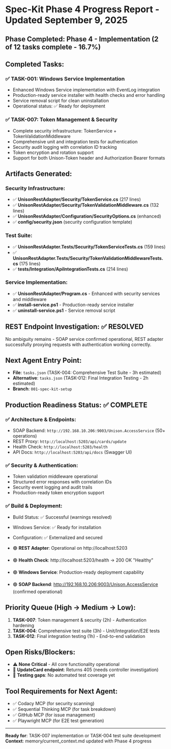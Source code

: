 # **Spec-Kit Phase 4 Progress Report - Updated September 9, 2025**

## **Phase Completed**: Phase 4 - Implementation (2 of 12 tasks complete - 16.7%)

## **Completed Tasks**:

### ✅ TASK-001: Windows Service Implementation

- Enhanced Windows Service implementation with EventLog integration
- Production-ready service installer with health checks and error handling
- Service removal script for clean uninstallation
- Operational status: ✅ Ready for deployment

### ✅ TASK-007: Token Management & Security

- Complete security infrastructure: TokenService + TokenValidationMiddleware
- Comprehensive unit and integration tests for authentication
- Security audit logging with correlation ID tracking
- Token encryption and rotation support
- Support for both Unison-Token header and Authorization Bearer formats

## **Artifacts Generated**:

### Security Infrastructure:

- ✅ **UnisonRestAdapter/Security/TokenService.cs** (217 lines)
- ✅ **UnisonRestAdapter/Security/TokenValidationMiddleware.cs** (132 lines)
- ✅ **UnisonRestAdapter/Configuration/SecurityOptions.cs** (enhanced)
- ✅ **config/security.json** (security configuration template)

### Test Suite:

- ✅ **UnisonRestAdapter.Tests/Security/TokenServiceTests.cs** (159 lines)
- ✅ **UnisonRestAdapter.Tests/Security/TokenValidationMiddlewareTests.cs** (175 lines)
- ✅ **tests/Integration/ApiIntegrationTests.cs** (214 lines)

### Service Implementation:

- ✅ **UnisonRestAdapter/Program.cs** - Enhanced with security services and middleware
- ✅ **install-service.ps1** - Production-ready service installer
- ✅ **uninstall-service.ps1** - Service removal script

## **REST Endpoint Investigation**: ✅ RESOLVED

No ambiguity remains - SOAP service confirmed operational, REST adapter successfully proxying requests with authentication working correctly.

## **Next Agent Entry Point**:

- **File**: `tasks.json` (TASK-004: Comprehensive Test Suite - 3h estimated)
- **Alternative**: `tasks.json` (TASK-012: Final Integration Testing - 2h estimated)
- **Branch**: `001-spec-kit-setup`

## **Production Readiness Status**: ✅ COMPLETE

### ✅ Architecture & Endpoints:

- SOAP Backend: `http://192.168.10.206:9003/Unison.AccessService` (50+ operations)
- REST Proxy: `http://localhost:5203/api/cards/update`
- Health Check: `http://localhost:5203/health`
- API Docs: `http://localhost:5203/api/docs` (Swagger UI)

### ✅ Security & Authentication:

- Token validation middleware operational
- Structured error responses with correlation IDs
- Security event logging and audit trails
- Production-ready token encryption support

### ✅ Build & Deployment:

- Build Status: ✅ Successful (warnings resolved)
- Windows Service: ✅ Ready for installation
- Configuration: ✅ Externalized and secured

- 🟢 **REST Adapter**: Operational on http://localhost:5203
- 🟢 **Health Check**: http://localhost:5203/health → 200 OK "Healthy"
- 🟢 **Windows Service**: Production-ready deployment capability
- 🟢 **SOAP Backend**: http://192.168.10.206:9003/Unison.AccessService (confirmed operational)

## **Priority Queue (High → Medium → Low)**:

1. **TASK-007**: Token management & security (2h) - Authentication hardening
2. **TASK-004**: Comprehensive test suite (3h) - Unit/Integration/E2E tests
3. **TASK-012**: Final integration testing (1h) - End-to-end validation

## **Open Risks/Blockers**:

- ⚠️ **None Critical** - All core functionality operational
- 📝 **UpdateCard endpoint**: Returns 405 (needs controller investigation)
- 🔧 **Testing gaps**: No automated test coverage yet

## **Tool Requirements for Next Agent**:

- ✅ Codacy MCP (for security scanning)
- ✅ Sequential Thinking MCP (for task breakdown)
- ✅ GitHub MCP (for issue management)
- ✅ Playwright MCP (for E2E test generation)

---

**Ready for**: TASK-007 implementation or TASK-004 test suite development
**Context**: memory/current_context.md updated with Phase 4 progress
